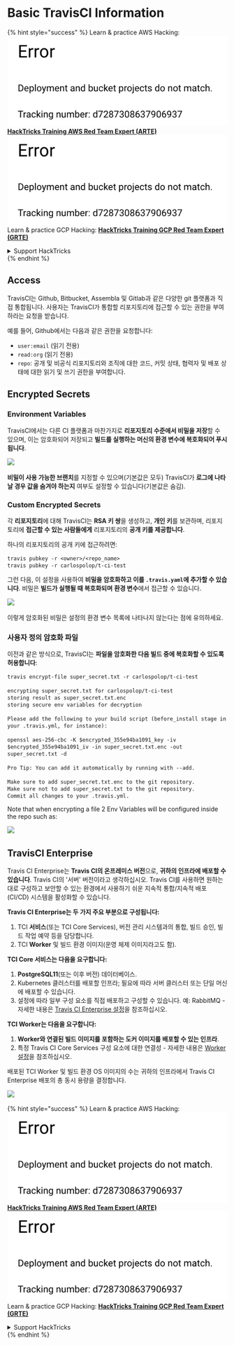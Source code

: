 # Basic TravisCI Information

{% hint style="success" %}
Learn & practice AWS Hacking:<img src="../../.gitbook/assets/image (1) (1).png" alt="" data-size="line">[**HackTricks Training AWS Red Team Expert (ARTE)**](https://training.hacktricks.xyz/courses/arte)<img src="../../.gitbook/assets/image (1) (1).png" alt="" data-size="line">\
Learn & practice GCP Hacking: <img src="../../.gitbook/assets/image (2).png" alt="" data-size="line">[**HackTricks Training GCP Red Team Expert (GRTE)**<img src="../../.gitbook/assets/image (2).png" alt="" data-size="line">](https://training.hacktricks.xyz/courses/grte)

<details>

<summary>Support HackTricks</summary>

* Check the [**subscription plans**](https://github.com/sponsors/carlospolop)!
* **Join the** 💬 [**Discord group**](https://discord.gg/hRep4RUj7f) or the [**telegram group**](https://t.me/peass) or **follow** us on **Twitter** 🐦 [**@hacktricks\_live**](https://twitter.com/hacktricks\_live)**.**
* **Share hacking tricks by submitting PRs to the** [**HackTricks**](https://github.com/carlospolop/hacktricks) and [**HackTricks Cloud**](https://github.com/carlospolop/hacktricks-cloud) github repos.

</details>
{% endhint %}

## Access

TravisCI는 Github, Bitbucket, Assembla 및 Gitlab과 같은 다양한 git 플랫폼과 직접 통합됩니다. 사용자는 TravisCI가 통합할 리포지토리에 접근할 수 있는 권한을 부여하라는 요청을 받습니다.

예를 들어, Github에서는 다음과 같은 권한을 요청합니다:

* `user:email` (읽기 전용)
* `read:org` (읽기 전용)
* `repo`: 공개 및 비공식 리포지토리와 조직에 대한 코드, 커밋 상태, 협력자 및 배포 상태에 대한 읽기 및 쓰기 권한을 부여합니다.

## Encrypted Secrets

### Environment Variables

TravisCI에서는 다른 CI 플랫폼과 마찬가지로 **리포지토리 수준에서 비밀을 저장**할 수 있으며, 이는 암호화되어 저장되고 **빌드를 실행하는 머신의 환경 변수에 복호화되어 푸시됩니다**.

![](<../../.gitbook/assets/image (203).png>)

**비밀이 사용 가능한 브랜치**를 지정할 수 있으며(기본값은 모두) TravisCI가 **로그에 나타날 경우 값을 숨겨야 하는지** 여부도 설정할 수 있습니다(기본값은 숨김).

### Custom Encrypted Secrets

각 **리포지토리**에 대해 TravisCI는 **RSA 키 쌍**을 생성하고, **개인 키**를 보관하며, 리포지토리에 **접근할 수 있는 사람들에게** 리포지토리의 **공개 키를 제공합니다**.

하나의 리포지토리의 공개 키에 접근하려면:
```
travis pubkey -r <owner>/<repo_name>
travis pubkey -r carlospolop/t-ci-test
```
그런 다음, 이 설정을 사용하여 **비밀을 암호화하고 이를 `.travis.yaml`에 추가할 수 있습니다**. 비밀은 **빌드가 실행될 때 복호화되며** **환경 변수**에서 접근할 수 있습니다.

![](<../../.gitbook/assets/image (139).png>)

이렇게 암호화된 비밀은 설정의 환경 변수 목록에 나타나지 않는다는 점에 유의하세요.

### 사용자 정의 암호화 파일

이전과 같은 방식으로, TravisCI는 **파일을 암호화한 다음 빌드 중에 복호화할 수 있도록 허용합니다**:
```
travis encrypt-file super_secret.txt -r carlospolop/t-ci-test

encrypting super_secret.txt for carlospolop/t-ci-test
storing result as super_secret.txt.enc
storing secure env variables for decryption

Please add the following to your build script (before_install stage in your .travis.yml, for instance):

openssl aes-256-cbc -K $encrypted_355e94ba1091_key -iv $encrypted_355e94ba1091_iv -in super_secret.txt.enc -out super_secret.txt -d

Pro Tip: You can add it automatically by running with --add.

Make sure to add super_secret.txt.enc to the git repository.
Make sure not to add super_secret.txt to the git repository.
Commit all changes to your .travis.yml.
```
Note that when encrypting a file 2 Env Variables will be configured inside the repo such as:

![](<../../.gitbook/assets/image (170).png>)

## TravisCI Enterprise

Travis CI Enterprise는 **Travis CI의 온프레미스 버전**으로, **귀하의 인프라에 배포할 수 있습니다**. Travis CI의 '서버' 버전이라고 생각하십시오. Travis CI를 사용하면 원하는 대로 구성하고 보안할 수 있는 환경에서 사용하기 쉬운 지속적 통합/지속적 배포(CI/CD) 시스템을 활성화할 수 있습니다.

**Travis CI Enterprise는 두 가지 주요 부분으로 구성됩니다:**

1. TCI **서비스**(또는 TCI Core Services), 버전 관리 시스템과의 통합, 빌드 승인, 빌드 작업 예약 등을 담당합니다.
2. TCI **Worker** 및 빌드 환경 이미지(운영 체제 이미지라고도 함).

**TCI Core 서비스는 다음을 요구합니다:**

1. **PostgreSQL11**(또는 이후 버전) 데이터베이스.
2. Kubernetes 클러스터를 배포할 인프라; 필요에 따라 서버 클러스터 또는 단일 머신에 배포할 수 있습니다.
3. 설정에 따라 일부 구성 요소를 직접 배포하고 구성할 수 있습니다. 예: RabbitMQ - 자세한 내용은 [Travis CI Enterprise 설정](https://docs.travis-ci.com/user/enterprise/tcie-3.x-setting-up-travis-ci-enterprise/)을 참조하십시오.

**TCI Worker는 다음을 요구합니다:**

1. **Worker와 연결된 빌드 이미지를 포함하는 도커 이미지를 배포할 수 있는 인프라**.
2. 특정 Travis CI Core Services 구성 요소에 대한 연결성 - 자세한 내용은 [Worker 설정](https://docs.travis-ci.com/user/enterprise/setting-up-worker/)을 참조하십시오.

배포된 TCI Worker 및 빌드 환경 OS 이미지의 수는 귀하의 인프라에서 Travis CI Enterprise 배포의 총 동시 용량을 결정합니다.

![](<../../.gitbook/assets/image (199).png>)

{% hint style="success" %}
Learn & practice AWS Hacking:<img src="../../.gitbook/assets/image (1) (1).png" alt="" data-size="line">[**HackTricks Training AWS Red Team Expert (ARTE)**](https://training.hacktricks.xyz/courses/arte)<img src="../../.gitbook/assets/image (1) (1).png" alt="" data-size="line">\
Learn & practice GCP Hacking: <img src="../../.gitbook/assets/image (2).png" alt="" data-size="line">[**HackTricks Training GCP Red Team Expert (GRTE)**<img src="../../.gitbook/assets/image (2).png" alt="" data-size="line">](https://training.hacktricks.xyz/courses/grte)

<details>

<summary>Support HackTricks</summary>

* Check the [**subscription plans**](https://github.com/sponsors/carlospolop)!
* **Join the** 💬 [**Discord group**](https://discord.gg/hRep4RUj7f) or the [**telegram group**](https://t.me/peass) or **follow** us on **Twitter** 🐦 [**@hacktricks\_live**](https://twitter.com/hacktricks\_live)**.**
* **Share hacking tricks by submitting PRs to the** [**HackTricks**](https://github.com/carlospolop/hacktricks) and [**HackTricks Cloud**](https://github.com/carlospolop/hacktricks-cloud) github repos.

</details>
{% endhint %}
